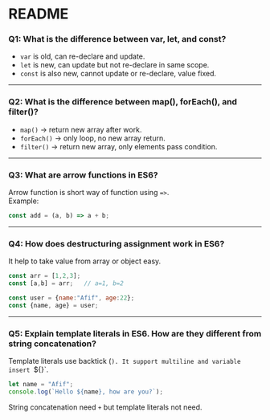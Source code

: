 # README  

### Q1: What is the difference between var, let, and const?  
- `var` is old, can re-declare and update.  
- `let` is new, can update but not re-declare in same scope.  
- `const` is also new, cannot update or re-declare, value fixed.  

---

### Q2: What is the difference between map(), forEach(), and filter()?  
- `map()` → return new array after work.  
- `forEach()` → only loop, no new array return.  
- `filter()` → return new array, only elements pass condition.  

---

### Q3: What are arrow functions in ES6?  
Arrow function is short way of function using `=>`.  
Example:  
```js
const add = (a, b) => a + b;
```  

---

### Q4: How does destructuring assignment work in ES6?  
It help to take value from array or object easy.  
```js
const arr = [1,2,3];
const [a,b] = arr;   // a=1, b=2

const user = {name:"Afif", age:22};
const {name, age} = user;
```  

---

### Q5: Explain template literals in ES6. How are they different from string concatenation?  
Template literals use backtick (`). It support multiline and variable insert `${}`.  
```js
let name = "Afif";
console.log(`Hello ${name}, how are you?`);
```  
String concatenation need `+` but template literals not need.  
